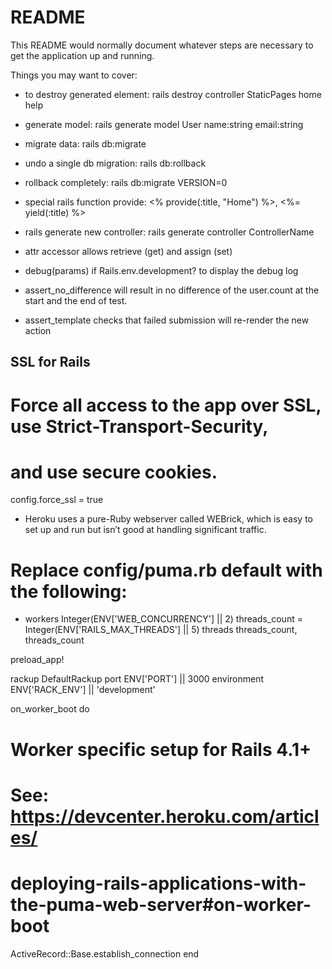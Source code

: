 # README

This README would normally document whatever steps are necessary to get the
application up and running.

Things you may want to cover:

* to destroy generated element: rails destroy  controller StaticPages home help

* generate model: rails generate model User name:string email:string

* migrate data: rails db:migrate

* undo a single db migration: rails db:rollback

* rollback completely: rails db:migrate VERSION=0

* special rails function provide: <% provide(:title, "Home") %>, <%= yield(:title) %>

* rails generate new controller: rails generate controller ControllerName <optional action names>

* attr accessor allows retrieve (get) and assign (set)

* debug(params) if Rails.env.development? to display the debug log

* assert_no_difference will result in no difference of the user.count at the start and the end of test.

* assert_template checks that failed submission will re-render the new action

## SSL for Rails
# Force all access to the app over SSL, use Strict-Transport-Security,
# and use secure cookies.
config.force_ssl = true

* Heroku uses a pure-Ruby webserver called WEBrick, which is easy to set up and run but isn’t good at handling
significant traffic.

# Replace config/puma.rb default with the following:
* workers Integer(ENV['WEB_CONCURRENCY'] || 2)
threads_count = Integer(ENV['RAILS_MAX_THREADS'] || 5)
threads threads_count, threads_count

preload_app!

rackup      DefaultRackup
port        ENV['PORT']     || 3000
environment ENV['RACK_ENV'] || 'development'

on_worker_boot do
  # Worker specific setup for Rails 4.1+
  # See: https://devcenter.heroku.com/articles/
  # deploying-rails-applications-with-the-puma-web-server#on-worker-boot
  ActiveRecord::Base.establish_connection
end
